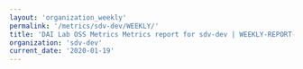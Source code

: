 ```yaml
---
layout: 'organization_weekly'
permalink: '/metrics/sdv-dev/WEEKLY/'
title: 'DAI Lab OSS Metrics Metrics report for sdv-dev | WEEKLY-REPORT-2020-01-19'
organization: 'sdv-dev'
current_date: '2020-01-19'
---
```

